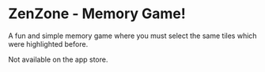 # ZenZone - Memory Game!

A fun and simple memory game where you must select the same tiles which were highlighted before. 

Not available on the app store. 
